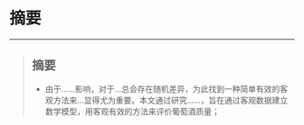 # 摘要

---

> ## 摘要
>
> * 由于……影响，对于…总会存在随机差异，为此找到一种简单有效的客观方法来…显得尤为重要。本文通过研究……，旨在通过客观数据建立数学模型，用客观有效的方法来评价葡萄酒质量；
>
>   

